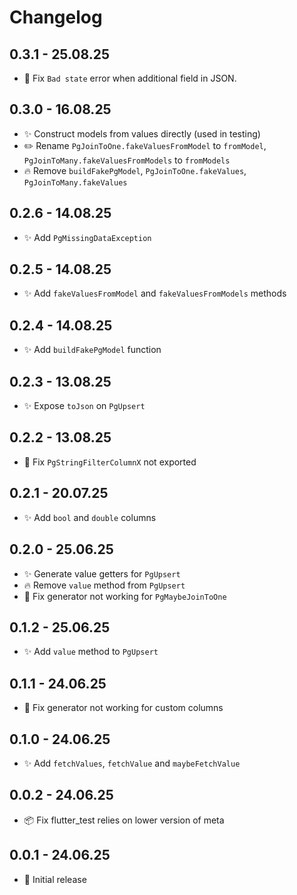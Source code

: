 # Changelog

## 0.3.1 - 25.08.25
- 🐛 Fix `Bad state` error when additional field in JSON.

## 0.3.0 - 16.08.25
- ✨ Construct models from values directly (used in testing)
- ✏️ Rename `PgJoinToOne.fakeValuesFromModel` to `fromModel`, `PgJoinToMany.fakeValuesFromModels` to `fromModels`
- 🔥 Remove `buildFakePgModel`, `PgJoinToOne.fakeValues`, `PgJoinToMany.fakeValues`

## 0.2.6 - 14.08.25
- ✨ Add `PgMissingDataException`

## 0.2.5 - 14.08.25
- ✨ Add `fakeValuesFromModel` and `fakeValuesFromModels` methods

## 0.2.4 - 14.08.25
- ✨ Add `buildFakePgModel` function

## 0.2.3 - 13.08.25
- ✨ Expose `toJson` on `PgUpsert`

## 0.2.2 - 13.08.25
- 🐛 Fix `PgStringFilterColumnX` not exported

## 0.2.1 - 20.07.25
- ✨ Add `bool` and `double` columns

## 0.2.0 - 25.06.25
- ✨ Generate value getters for `PgUpsert`
- 🔥 Remove `value` method from `PgUpsert`
- 🐛 Fix generator not working for `PgMaybeJoinToOne`

## 0.1.2 - 25.06.25
- ✨ Add `value` method to `PgUpsert`

## 0.1.1 - 24.06.25
- 🐛 Fix generator not working for custom columns

## 0.1.0 - 24.06.25
- ✨ Add `fetchValues`, `fetchValue` and `maybeFetchValue`

## 0.0.2 - 24.06.25
- 📦 Fix flutter_test relies on lower version of meta

## 0.0.1 - 24.06.25
- 🎉 Initial release
